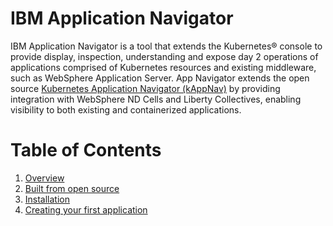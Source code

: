 # IBM Application Navigator

IBM Application Navigator is a tool that extends the Kubernetes® console to provide display, inspection, understanding and expose day 2 operations of applications comprised of Kubernetes resources and existing middleware, such as WebSphere Application Server. App Navigator extends the open source [Kubernetes Application Navigator (kAppNav)](https://kappnav.io) by providing integration with WebSphere ND Cells and Liberty Collectives, enabling visibility to both existing and containerized applications.

# Table of Contents

1. [Overview](https://github.com/IBM/appnav/blob/master/overview.md)
1. [Built from open source](https://github.com/IBM/appnav/blob/master/opensource.md)
1. [Installation](https://github.com/IBM/appnav/blob/master/install.md)
1. [Creating your first application](https://github.com/kappnav/README/blob/master/how-to-create-applications.md)
